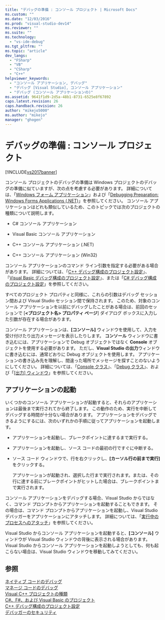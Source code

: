 ```yaml
---
title: "デバッグの準備 : コンソール プロジェクト | Microsoft Docs"
ms.custom: ""
ms.date: "12/03/2016"
ms.prod: "visual-studio-dev14"
ms.reviewer: ""
ms.suite: ""
ms.technology: 
  - "vs-ide-debug"
ms.tgt_pltfrm: ""
ms.topic: "article"
dev_langs: 
  - "FSharp"
  - "VB"
  - "CSharp"
  - "C++"
helpviewer_keywords: 
  - "コンソール アプリケーション, デバッグ"
  - "デバッグ [Visual Studio], コンソール アプリケーション"
  - "デバッグ (コンソール アプリケーションの)"
ms.assetid: 9641f1d9-2d5a-48b1-8731-6525e8f67892
caps.latest.revision: 26
caps.handback.revision: 26
author: "mikejo5000"
ms.author: "mikejo"
manager: "ghogen"
---
```

# デバッグの準備 : コンソール プロジェクト
[!INCLUDE[vs2017banner](../code-quality/includes/vs2017banner.md)]

コンソール プロジェクトのデバッグの準備は Windows プロジェクトのデバッグの準備に似ていますが、次の点を考慮する必要があります。  詳細については、「[Windows フォーム アプリケーション](../debugger/debugging-preparation-windows-forms-applications.md)」および「[Debugging Preparation: Windows Forms Applications \(.NET\)](http://msdn.microsoft.com/ja-jp/a8bc54de-41a3-464d-9a12-db9bdcbc1ad5)」を参照してください。  コンソール アプリケーションはどれも類似しているため、このトピックでは次のプロジェクトの種類について説明します。  
  
-   C\# コンソール アプリケーション  
  
-   Visual Basic コンソール アプリケーション  
  
-   C\+\+ コンソール アプリケーション \(.NET\)  
  
-   C\+\+ コンソール アプリケーション \(Win32\)  
  
 コンソール アプリケーションのコマンド ライン引数を指定する必要がある場合があります。  詳細については、「[C\+\+ デバッグ構成のプロジェクト設定](../debugger/project-settings-for-a-cpp-debug-configuration.md)」、「[Visual Basic デバッグ構成のプロジェクト設定](../debugger/project-settings-for-a-visual-basic-debug-configuration.md)」、または「[C\# デバッグ構成のプロジェクト設定](../debugger/project-settings-for-csharp-debug-configurations.md)」を参照してください。  
  
 すべてのプロジェクト プロパティと同様に、これらの引数はデバッグ セッション間および Visual Studio セッション間で保持されます。  このため、対象のコンソール アプリケーションを以前にデバッグしたことがある場合は、前回のセッションで \[**\<プロジェクト名\> プロパティ ページ**\] ダイアログ ボックスに入力した引数が存在する場合があります。  
  
 コンソール アプリケーションは、**\[コンソール\]** ウィンドウを使用して、入力を受け付けたり出力メッセージを表示したりします。  **コンソール** ウィンドウに書き込むには、アプリケーションで Debug オブジェクトではなく **Console** オブジェクトを使用する必要があります。  ただし、**Visual Studio の出力**ウィンドウに書き込むには、通常どおりに Debug オブジェクトを使用します。  アプリケーションの書き込み先を理解し、間違った場所でメッセージを探すことのないようにしてください。  詳細については、「[Console クラス](https://msdn.microsoft.com/en-us/library/system.console.aspx)」、「[Debug クラス](https://msdn.microsoft.com/en-us/library/system.diagnostics.debug.aspx)」、および「[&#91;出力&#93; ウィンドウ](../ide/reference/output-window.md)」を参照してください。  
  
## アプリケーションの起動  
 いくつかのコンソール アプリケーションが起動すると、それらのアプリケーションは最後まで実行されてから終了します。  この動作のため、実行を中断してデバッグする時間が十分ない場合があります。  アプリケーションをデバッグできるようにするには、次のいずれかの手順に従ってアプリケーションを起動します。  
  
-   アプリケーションを起動し、ブレークポイントに達するまで実行する。  
  
-   アプリケーションを起動し、ソース コードの最初の行ですぐに中断する。  
  
-   ソース コード ウィンドウで、行を右クリックし、**\[カーソル行の前まで実行\]** をクリックする。  
  
     アプリケーションが起動され、選択した行まで実行されます。または、その行に達する前にブレークポイントがヒットした場合は、ブレークポイントまで実行されます。  
  
 コンソール アプリケーションをデバッグする場合、Visual Studio からではなく、コマンド プロンプトからアプリケーションを起動することもできます。  その場合は、コマンド プロンプトからアプリケーションを起動し、Visual Studio デバッガーをアプリケーションにアタッチします。  詳細については、「[実行中のプロセスへのアタッチ](../debugger/attach-to-running-processes-with-the-visual-studio-debugger.md)」を参照してください。  
  
 Visual Studio からコンソール アプリケーションを起動すると、**\[コンソール\]** ウィンドウが Visual Studio ウィンドウの背後に表示される場合があります。  Visual Studio からコンソール アプリケーションを起動しようとしても、何も起こらない場合は、Visual Studio ウィンドウを移動してみてください。  
  
## 参照  
 [ネイティブ コードのデバッグ](../debugger/debugging-native-code.md)   
 [マネージ コードのデバッグ](../debugger/debugging-managed-code.md)   
 [Visual C\+\+ プロジェクトの種類](../debugger/debugging-preparation-visual-cpp-project-types.md)   
 [C\#、F\#、および Visual Basic のプロジェクト](../debugger/debugging-preparation-csharp-f-hash-and-visual-basic-project-types.md)   
 [C\+\+ デバッグ構成のプロジェクト設定](../debugger/project-settings-for-a-cpp-debug-configuration.md)   
 [デバッガーのセキュリティ](../debugger/debugger-security.md)